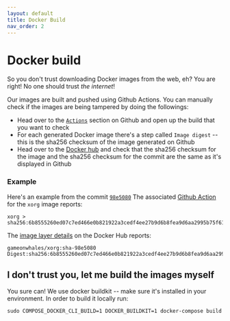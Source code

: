 ```yaml
---
layout: default
title: Docker Build
nav_order: 2
---
```

# Docker build

So you don't trust downloading Docker images from the web, eh? You are right! No one should trust *the internet*!

Our images are built and pushed using Github Actions. You can manually check if the images are being tampered by doing the followings:

- Head over to the [`Actions`](https://github.com/games-on-whales/gow/runs/) section on Github and open up the build that you want to check
- For each generated Docker image there's a step called `Image digest` -- this is the sha256 checksum of the image generated on Github
- Head over to the [Docker hub](https://hub.docker.com/layers/gameonwhales/xorg/sha-98e5080/images/sha256-6b8555260ed07c7ed466e0b821922a3cedf4ee27b9d6b8fea9d6aa2995b75f61?context=repo) and check that the sha256 checksum for the image and the sha256 checksum for the commit are the same as it's displayed in Github

### Example

Here's an example from the commit [`98e5080`](https://github.com/games-on-whales/gow/commit/98e508019247f8aecd82db9ffb4320f00de4e1dc)
The associated [Github Action](https://github.com/games-on-whales/gow/runs/2945887498#step:7:1) for the `xorg` image reports: 

```
xorg > sha256:6b8555260ed07c7ed466e0b821922a3cedf4ee27b9d6b8fea9d6aa2995b75f61
```

The [image layer details](https://hub.docker.com/layers/gameonwhales/xorg/sha-98e5080/images/sha256-6b8555260ed07c7ed466e0b821922a3cedf4ee27b9d6b8fea9d6aa2995b75f61?context=repo) on the Docker Hub reports:

```
gameonwhales/xorg:sha-98e5080
Digest:sha256:6b8555260ed07c7ed466e0b821922a3cedf4ee27b9d6b8fea9d6aa2995b75f61
```


## I don't trust you, let me build the images myself

You sure can! We use docker buildkit -- make sure it's installed in your environment.
In order to build it locally run:

```
sudo COMPOSE_DOCKER_CLI_BUILD=1 DOCKER_BUILDKIT=1 docker-compose build
```
